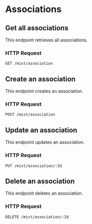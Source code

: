 # Associations

## Get all associations

This endpoint retrieves all associations.

### HTTP Request

`GET /mist/association`

## Create an association

This endpoint creates an association.

### HTTP Request

`POST /mist/association`

## Update an association

This endpoint updates an association.

### HTTP Request

`PUT /mist/association/:Id`

## Delete an association

This endpoint deletes an association.

### HTTP Request

`DELETE /mist/association/:Id`
